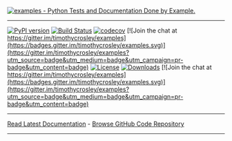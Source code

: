 [![examples - Python Tests and Documentation Done by Example.](https://raw.github.com/timothycrosley/examples/master/art/logo_large.png)](https://timothycrosley.github.io/examples/)
_________________

[![PyPI version](https://badge.fury.io/py/examples.svg)](http://badge.fury.io/py/examples)
[![Build Status](https://travis-ci.org/timothycrosley/examples.svg?branch=master)](https://travis-ci.org/timothycrosley/examples)
[![codecov](https://codecov.io/gh/timothycrosley/examples/branch/master/graph/badge.svg)](https://codecov.io/gh/timothycrosley/examples)
[![Join the chat at https://gitter.im/timothycrosley/examples](https://badges.gitter.im/timothycrosley/examples.svg)](https://gitter.im/timothycrosley/examples?utm_source=badge&utm_medium=badge&utm_campaign=pr-badge&utm_content=badge)
[![License](https://img.shields.io/github/license/mashape/apistatus.svg)](https://pypi.python.org/pypi/examples/)
[![Downloads](https://pepy.tech/badge/examples)](https://pepy.tech/project/examples) [![Join the chat at https://gitter.im/timothycrosley/examples](https://badges.gitter.im/timothycrosley/examples.svg)](https://gitter.im/timothycrosley/examples?utm_source=badge&utm_medium=badge&utm_campaign=pr-badge&utm_content=badge)
_________________

[Read Latest Documentation](https://timothycrosley.github.io/examples/) - [Browse GitHub Code Repository](https://github.com/timothycrosley/examples/)
_________________

